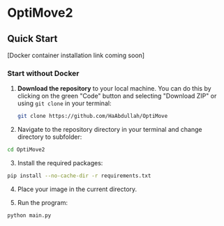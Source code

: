 ﻿# OptiMove2

## Quick Start

[Docker container installation link coming soon]

### Start without Docker

1. **Download the repository** to your local machine. You can do this by clicking on the green "Code" button and selecting "Download ZIP" or using `git clone` in your terminal:
   ```bash
   git clone https://github.com/HaAbdullah/OptiMove
   ```
2. Navigate to the repository directory in your terminal and change directory to subfolder:
  ```bash
  cd OptiMove2
  ```
3. Install the required packages:
  ```bash
  pip install --no-cache-dir -r requirements.txt
  ```
4. Place your image in the current directory.

5. Run the program:
  ```bash
  python main.py
  ```
